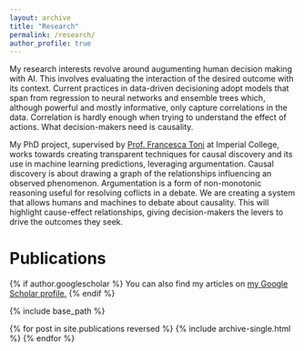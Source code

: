 ```yaml
---
layout: archive
title: "Research"
permalink: /research/
author_profile: true
---
```


My research interests revolve around augumenting human decision making with AI. This involves evaluating the interaction of the desired outcome with its context. Current practices in data-driven decisioning adopt models that span from regression to neural networks and ensemble trees which, although powerful and mostly informative, only capture correlations in the data. Correlation is hardly enough when trying to understand the effect of actions. What decision-makers need is causality.

My PhD project, supervised by [Prof. Francesca Toni](https://www.imperial.ac.uk/people/f.toni) at Imperial College, works towards creating transparent techniques for causal discovery and its use in machine learning predictions, leveraging argumentation. Causal discovery is about drawing a graph of the relationships influencing an observed phenomenon. Argumentation is a form of non-monotonic reasoning useful for resolving coflicts in a debate. We are creating a system that allows humans and machines to debate about causality. This will highlight cause-effect relationships, giving decision-makers the levers to drive the outcomes they seek.


# Publications

{% if author.googlescholar %}
  You can also find my articles on <u><a href="{{author.googlescholar}}">my Google Scholar profile</a>.</u>
{% endif %}

{% include base_path %}

{% for post in site.publications reversed %}
  {% include archive-single.html %}
{% endfor %} 

